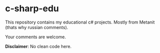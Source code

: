 # c-sharp-edu

This repository contains my educational c# projects. Mostly from Metanit (thats why russian comments).

Your comments are welcome.

**Disclaimer**: No clean code here.
